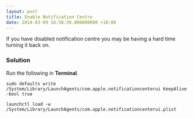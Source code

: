 ```yaml
---
layout: post
title: Enable Notification Centre
date: 2014-03-09 16:58:39.000000000 +10:00
---
```

If you have disabled notification centre you may be having a hard time turning it back on.

### Solution
Run the following in **Terminal**.

	sudo defaults write /System/Library/LaunchAgents/com.apple.notificationcenterui KeepAlive -bool true

    launchctl load -w /System/Library/LaunchAgents/com.apple.notificationcenterui.plist

